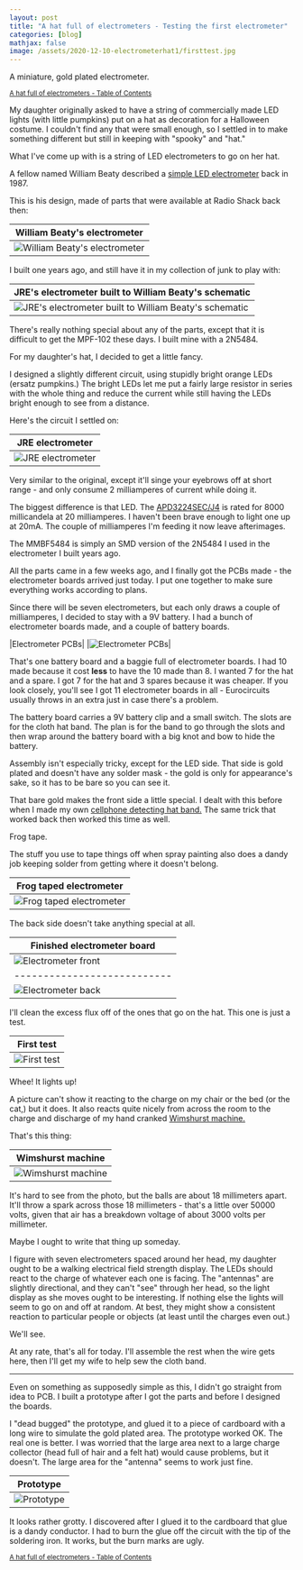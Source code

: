 ```yaml
---
layout: post
title: "A hat full of electrometers - Testing the first electrometer"
categories: [blog]
mathjax: false
image: /assets/2020-12-10-electrometerhat1/firsttest.jpg
---
```

A miniature, gold plated electrometer.

<sub>[A hat full of electrometers - Table of Contents](electrometerhat-toc)</sub>  

My daughter originally asked to have a string of commercially made LED lights (with little pumpkins) put on a hat as decoration for a Halloween costume.  I couldn't find any that were small enough, so I settled in to make something different but still in keeping with "spooky" and "hat."

What I've come up with is a string of LED electrometers to go on her hat.

A fellow named William Beaty described a [simple LED electrometer](http://amasci.com/emotor/chargdet.html) back in 1987.

This is his design, made of parts that were available at Radio Shack back then:

|William Beaty's electrometer|
|-----------------------------|
|![William Beaty's electrometer](/assets/2020-12-10-electrometerhat1/beaty-electrometer.gif)|

I built one years ago, and still have it in my collection of junk to play with:

|JRE's electrometer built to William Beaty's schematic|
|-----------------------------------------------------|
|![JRE's electrometer built to William Beaty's schematic](/assets/2020-12-10-electrometerhat1/beatyelectrometer.jpg)|

There's really nothing special about any of the parts, except that it is difficult to get the MPF-102 these days.  I built mine with a 2N5484.

For my daughter's hat, I decided to get a little fancy.

I designed a slightly different circuit, using stupidly bright orange LEDs (ersatz pumpkins.)  The bright LEDs let me put a fairly large resistor in series with the whole thing and reduce the current while still having the LEDs bright enough to see from a distance.

Here's the circuit I settled on:

|JRE electrometer|
|----------------|
|![JRE electrometer](/assets/2020-12-10-electrometerhat1/jre-electrometer.jpg)|

Very similar to the original, except it'll singe your eyebrows off at short range - and only consume 2 milliamperes of current while doing it.

The biggest difference is that LED. The [APD3224SEC/J4](/assets/2020-12-10-electrometerhat1/led.pdf) is rated for 8000 millicandela at 20 milliamperes.  I haven't been brave enough to light one up at 20mA.  The couple of milliamperes I'm feeding it now leave afterimages.

The MMBF5484 is simply an SMD version of the 2N5484 I used in the electrometer I built years ago.

All the parts came in a few weeks ago, and I finally got the PCBs made - the electrometer boards arrived just today.  I put one together to make sure everything works according to plans. 

Since there will be seven electrometers, but each only draws a couple of milliamperes, I decided to stay with a 9V battery.  I had a bunch of electrometer boards made, and a couple of battery boards.

|Electrometer PCBs|
|![Electrometer PCBs](/assets/2020-12-10-electrometerhat1/boards.jpg)|

That's one battery board and a baggie full of electrometer boards.  I had 10 made because it cost **less** to have the 10 made than 8.  I wanted 7 for the hat and a spare.  I got 7 for the hat and 3 spares because it was cheaper.  If you look closely, you'll see I got 11 electrometer boards in all - Eurocircuits usually throws in an extra just in case there's a problem.

The battery board carries a 9V battery clip and a small switch.  The slots are for the cloth hat band.  The plan is for the band to go through the slots and then wrap around the battery board with a big knot and bow to hide the battery.

Assembly isn't especially tricky, except for the LED side.  That side is gold plated and doesn't have any solder mask - the gold is only for appearance's sake, so it has to be bare so you can see it.

That bare gold makes the front side a little special. I dealt with this before when I made my own [cellphone detecting hat band.](1-hatband)  The same trick that worked back then worked this time as well.

Frog tape.

The stuff you use to tape things off when spray painting also does a dandy job keeping solder from getting where it doesn't belong.

|Frog taped electrometer|
|-----------------------|
|![Frog taped electrometer](/assets/2020-12-10-electrometerhat1/solderled.jpg)|

The back side doesn't take anything special at all.

|Finished electrometer board|
|---------------------------|
|![Electrometer front](/assets/2020-12-10-electrometerhat1/solderedfront.jpg)|
|---------------------------|
|![Electrometer back](/assets/2020-12-10-electrometerhat1/solderedback.jpg)|

I'll clean the excess flux off of the ones that go on the hat.  This one is just a test.

|First test|
|----------|
|![First test](/assets/2020-12-10-electrometerhat1/firsttest.jpg)|

Whee! It lights up!

A picture can't show it reacting to the charge on my chair or the bed (or the cat,) but it does.  It also reacts quite nicely from across the room to the charge and discharge of my hand cranked [Wimshurst machine.](https://en.wikipedia.org/wiki/Wimshurst_machine)

That's this thing:

|Wimshurst machine|
|-----------------|
|![Wimshurst machine](/assets/2020-12-10-electrometerhat1/wimshurst.jpg)|

It's hard to see from the photo, but the balls are about 18 millimeters apart.  It'll throw a spark across those 18 millimeters - that's a little over 50000 volts, given that air has a breakdown voltage of about 3000 volts per millimeter.

Maybe I ought to write that thing up someday.

I figure with seven electrometers spaced around her head, my daughter ought to be a walking electrical field strength display.  The LEDs should react to the charge of  whatever each one is facing.  The "antennas" are slightly directional, and they can't "see" through her head, so the light display as she moves ought to be interesting.  If nothing else the lights will seem to go on and off at random.  At best, they might show a consistent reaction to particular people or objects (at least until the charges even out.)

We'll see.

At any rate, that's all for today.  I'll assemble the rest when the wire gets here, then I'll get my wife to help sew the cloth band.

---------------

Even on something as supposedly simple as this, I didn't go straight from idea to PCB.  I built a prototype after I got the parts and before I designed the boards.

I "dead bugged" the prototype, and glued it to a piece of cardboard with a long wire to simulate the gold plated area.  The prototype worked OK.  The real one is better.  I was worried that the large area next to a large charge collector (head full of hair and a felt hat) would cause problems, but it doesn't.  The large area for the "antenna" seems to work just fine.

|Prototype|
|---------|
|![Prototype](/assets/2020-12-10-electrometerhat1/prototype.jpg)|

It looks rather grotty.  I discovered after I glued it to the cardboard that glue is a dandy conductor.  I had to burn the glue off the circuit with the tip of the soldering iron.  It works, but the burn marks are ugly.


<sub>[A hat full of electrometers - Table of Contents](electrometerhat-toc)</sub>  
